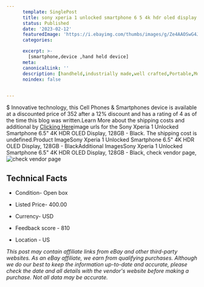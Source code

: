 ```yaml
---
      template: SinglePost
      title: sony xperia 1 unlocked smartphone 6 5 4k hdr oled display 128gb black
      status: Published
      date: '2023-02-12'
      featuredImage: 'https://i.ebayimg.com/thumbs/images/g/Ze4AAOSwG4JjuH2o/s-l225.jpg'
      categories: 

      excerpt: >-
        [smartphone,device ,hand held device]
      meta:
      canonicalLink: ''
      description: [handheld,industrially made,well crafted,Portable,Mobile,Compact,Convenient,Lightweight,Maneuverable,Man-portable,Miniature,Carriable,Hand-held,Light,Holdable,Transportable,Mobile device,Pocket-sized,On-the-go,Wireless,Cordless,Compact size,Convenient size, smartphone,device ,hand held device]
      noindex: false

        
---
```

$
    Innovative technology, this Cell Phones & Smartphones device is available at a discounted price of 352 after a 12% discount and has a rating of 4 as of the time this blog was written.Learn More about the shipping costs and additional by [Clicking Here](https://www.ebay.com/itm/255914891197?hash=item3b95b757bd%3Ag%3AZe4AAOSwG4JjuH2o&mkevt=1&mkcid=1&mkrid=711-53200-19255-0&campid=%253CePNCampaignId%253E&customid=%253CreferenceId%253E&toolid=10049)image urls for the Sony Xperia 1 Unlocked Smartphone 6.5" 4K HDR OLED Display, 128GB - Black. The shipping cost is undefined.Product ImageSony Xperia 1 Unlocked Smartphone 6.5" 4K HDR OLED Display, 128GB - BlackAdditional ImagesSony Xperia 1 Unlocked Smartphone 6.5" 4K HDR OLED Display, 128GB - Black, check vendor page, ![check vendor page](https://origin-galleryplus.ebayimg.com/ws/web/255914891197_2_0_1/225x225.jpg,https://origin-galleryplus.ebayimg.com/ws/web/255914891197_3_0_1/225x225.jpg,https://origin-galleryplus.ebayimg.com/ws/web/255914891197_4_0_1/225x225.jpg,https://origin-galleryplus.ebayimg.com/ws/web/255914891197_5_0_1/225x225.jpg,https://origin-galleryplus.ebayimg.com/ws/web/255914891197_6_0_1/225x225.jpg,https://origin-galleryplus.ebayimg.com/ws/web/255914891197_7_0_1/225x225.jpg,https://origin-galleryplus.ebayimg.com/ws/web/255914891197_8_0_1/225x225.jpg,https://origin-galleryplus.ebayimg.com/ws/web/255914891197_9_0_1/225x225.jpg,https://origin-galleryplus.ebayimg.com/ws/web/255914891197_10_0_1/225x225.jpg,https://origin-galleryplus.ebayimg.com/ws/web/255914891197_11_0_1/225x225.jpg)
    
    

 ## Technical Facts 



     
      

 - Condition- Open box 


      

 - Listed Price- 400.00 


      

 - Currency- USD 


      

 - Feedback score - 810 


      

 - Location - US 


      
      

 *_This post may contain affiliate links from eBay and other third-party websites. As an eBay affiliate, we earn from qualifying purchases. Although we do our best to keep the information up-to-date and accurate, please check the date and all details with the vendor's website before making a purchase. Not all data may be accurate._*



    
    
    
    
    